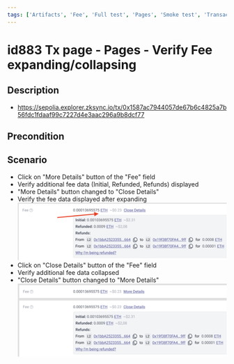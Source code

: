 ```yaml
---
tags: ['Artifacts', 'Fee', 'Full test', 'Pages', 'Smoke test', 'Transaction', 'Active']
---
```


# id883 Tx page - Pages - Verify Fee expanding/collapsing

## Description
  - https://sepolia.explorer.zksync.io/tx/0x1587ac7944057de67b6c4825a7b56fdc1fdaaf99c7227d4e3aac296a9b8dcf77

## Precondition


## Scenario
- Click on "More Details" button of the "Fee" field
- Verify additional fee data (Initial, Refunded, Refunds) displayed
- "More Details" button changed to "Close Details"
- Verify the fee data displayed after expanding
![Screenshot](../../../../static/img/Pages/Transaction%20page/id883_1.png)
- Click on "Close Details" button of the "Fee" field
- Verify additional fee data collapsed
- "Close Details" button changed to "More Details"
![Screenshot](../../../../static/img/Pages/Transaction%20page/id883_2.png)